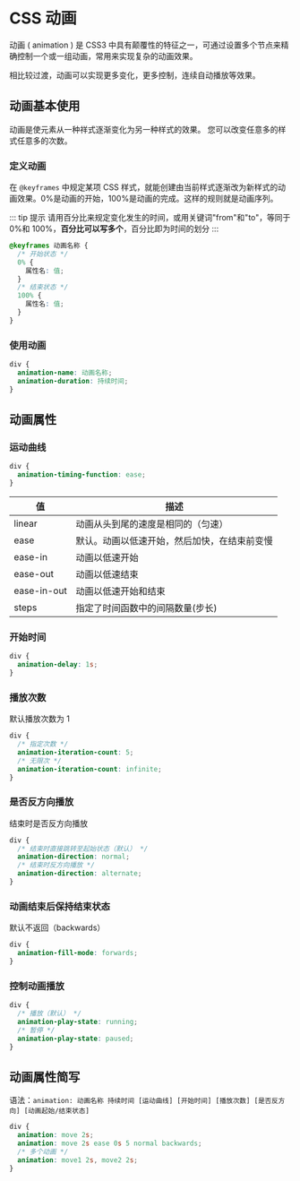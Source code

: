 # CSS 动画

动画 ( animation ) 是 CSS3 中具有颠覆性的特征之一，可通过设置多个节点来精确控制一个或一组动画，常用来实现复杂的动画效果。

相比较过渡，动画可以实现更多变化，更多控制，连续自动播放等效果。

## 动画基本使用

动画是使元素从一种祥式逐渐变化为另一种样式的效果。 您可以改变任意多的样式任意多的次数。

### 定义动画

在 `@keyframes` 中规定某项 CSS 样式，就能创建由当前样式逐渐改为新样式的动画效果。0%是动画的开始，100%是动画的完成。这样的规则就是动画序列。

::: tip 提示
请用百分比来规定变化发生的时间，或用关键词"from"和"to"，等同于 0%和 100%，**百分比可以写多个**，百分比即为时间的划分
:::

```css
@keyframes 动画名称 {
  /* 开始状态 */
  0% {
    属性名: 值;
  }
  /* 结束状态 */
  100% {
    属性名: 值;
  }
}
```

### 使用动画

```css
div {
  animation-name: 动画名称;
  animation-duration: 持续时间;
}
```

## 动画属性

### 运动曲线

```css
div {
  animation-timing-function: ease;
}
```

| 值            | 描述                                        |
| ------------- | ------------------------------------------- |
| linear        | 动画从头到尾的速度是相同的（匀速）          |
| ease          | 默认。动画以低速开始，然后加快，在结束前变慢 |
| ease\-in      | 动画以低速开始                              |
| ease\-out     | 动画以低速结束                              |
| ease\-in\-out | 动画以低速开始和结束                        |
| steps         | 指定了时间函数中的间隔数量\(步长\)          |

### 开始时间

```css
div {
  animation-delay: 1s;
}
```

### 播放次数

默认播放次数为 1

```css
div {
  /* 指定次数 */
  animation-iteration-count: 5;
  /* 无限次 */
  animation-iteration-count: infinite;
}
```

### 是否反方向播放

结束时是否反方向播放

```css
div {
  /* 结束时直接跳转至起始状态（默认） */
  animation-direction: normal;
  /* 结束时反方向播放 */
  animation-direction: alternate;
}
```

### 动画结束后保持结束状态

默认不返回（backwards）

```css
div {
  animation-fill-mode: forwards;
}
```

### 控制动画播放

```css
div {
  /* 播放（默认） */
  animation-play-state: running;
  /* 暂停 */
  animation-play-state: paused;
}
```

## 动画属性简写

语法：`animation: 动画名称 持续时间 [运动曲线] [开始时间] [播放次数] [是否反方向] [动画起始/结束状态]`

```css
div {
  animation: move 2s;
  animation: move 2s ease 0s 5 normal backwards;
  /* 多个动画 */
  animation: move1 2s, move2 2s;
}
```
